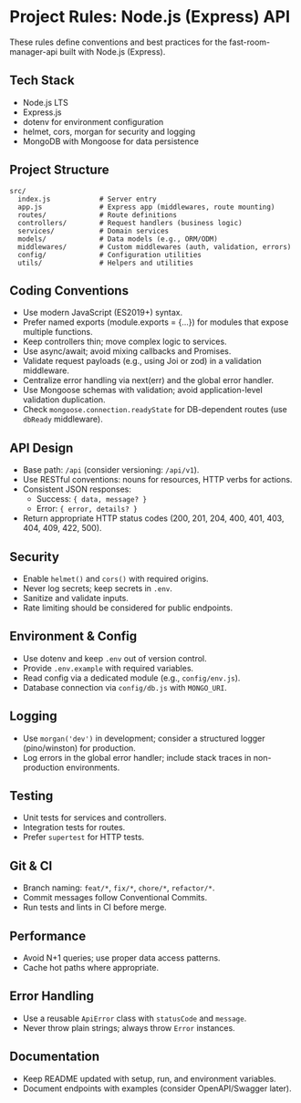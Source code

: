 # Project Rules: Node.js (Express) API

These rules define conventions and best practices for the fast-room-manager-api built with Node.js (Express).

## Tech Stack
- Node.js LTS
- Express.js
- dotenv for environment configuration
- helmet, cors, morgan for security and logging
- MongoDB with Mongoose for data persistence

## Project Structure
```
src/
  index.js            # Server entry
  app.js              # Express app (middlewares, route mounting)
  routes/             # Route definitions
  controllers/        # Request handlers (business logic)
  services/           # Domain services
  models/             # Data models (e.g., ORM/ODM)
  middlewares/        # Custom middlewares (auth, validation, errors)
  config/             # Configuration utilities
  utils/              # Helpers and utilities
```

## Coding Conventions
- Use modern JavaScript (ES2019+) syntax.
- Prefer named exports (module.exports = {...}) for modules that expose multiple functions.
- Keep controllers thin; move complex logic to services.
- Use async/await; avoid mixing callbacks and Promises.
- Validate request payloads (e.g., using Joi or zod) in a validation middleware.
- Centralize error handling via next(err) and the global error handler.
- Use Mongoose schemas with validation; avoid application-level validation duplication.
- Check `mongoose.connection.readyState` for DB-dependent routes (use `dbReady` middleware).

## API Design
- Base path: `/api` (consider versioning: `/api/v1`).
- Use RESTful conventions: nouns for resources, HTTP verbs for actions.
- Consistent JSON responses:
  - Success: `{ data, message? }`
  - Error: `{ error, details? }`
- Return appropriate HTTP status codes (200, 201, 204, 400, 401, 403, 404, 409, 422, 500).

## Security
- Enable `helmet()` and `cors()` with required origins.
- Never log secrets; keep secrets in `.env`.
- Sanitize and validate inputs.
- Rate limiting should be considered for public endpoints.

## Environment & Config
- Use dotenv and keep `.env` out of version control.
- Provide `.env.example` with required variables.
- Read config via a dedicated module (e.g., `config/env.js`).
- Database connection via `config/db.js` with `MONGO_URI`.

## Logging
- Use `morgan('dev')` in development; consider a structured logger (pino/winston) for production.
- Log errors in the global error handler; include stack traces in non-production environments.

## Testing
- Unit tests for services and controllers.
- Integration tests for routes.
- Prefer `supertest` for HTTP tests.

## Git & CI
- Branch naming: `feat/*`, `fix/*`, `chore/*`, `refactor/*`.
- Commit messages follow Conventional Commits.
- Run tests and lints in CI before merge.

## Performance
- Avoid N+1 queries; use proper data access patterns.
- Cache hot paths where appropriate.

## Error Handling
- Use a reusable `ApiError` class with `statusCode` and `message`.
- Never throw plain strings; always throw `Error` instances.

## Documentation
- Keep README updated with setup, run, and environment variables.
- Document endpoints with examples (consider OpenAPI/Swagger later).